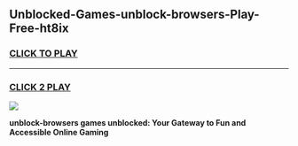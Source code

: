 
## Unblocked-Games-unblock-browsers-Play-Free-ht8ix
<h3>
<a href="https://premium76.site?title=unblock-browsers&ref=18A1">CLICK TO PLAY</a></h3>
<hr>

<h3>
<a href="https://premium76.site?title=unblock-browsers&ref=18A1">CLICK 2 PLAY</a>
  
</h3>

<a href="https://premium76.site?title=unblock-browsers&ref=18A1"><img src="https://clearcache.store/games.png"></a>


**unblock-browsers games unblocked: Your Gateway to Fun and Accessible Online Gaming**

